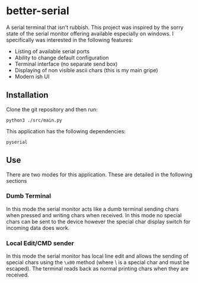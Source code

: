 # better-serial

A serial terminal that isn't rubbish. This project was inspired by the
sorry state of the serial monitor offering available especially on windows.
I specifically was interested in the following features:

- Listing of available serial ports 
- Ability to change default configuration
- Terminal interface (no separate send box)
- Displaying of non visible ascii chars (this is my main gripe)
- Modern ish UI

## Installation

Clone the git repository and then run:

`
python3 ./src/main.py
`

This application has the following dependencies:

`
pyserial
`

## Use

There are two modes for this application. These are detailed in the following sections

### Dumb Terminal

In this mode the serial monitor acts like a dumb terminal sending chars when
pressed and writing chars when received. In this mode no special chars can be
sent to the device however the special char display switch for incoming data 
does work.

### Local Edit/CMD sender

In this mode the serial monitor has local line edit and allows the sending of 
special chars using the `\x00` method (where \ is a special char and must be
escaped). The terminal reads back as normal printing chars when they are
received.
